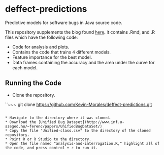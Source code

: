 # deffect-predictions


Predictive models for software bugs in Java source code.

This repository supplements the blog found [here](https://kevin-morales.github.io/deffect-predictions/).
It contains .Rmd, and .R files which have the following code:

* Code for analysis and plots.
* Contains the code that trains 4 different models.
* Feature importance for the best model.
* Data frames containing the accuracy and the area under the curve for each model.

## Running the Code

* Clone the repository.

``~~~
git clone https://github.com/Kevin-Morales/deffect-predictions.git
~~~

* Navigate to the directory where it was cloned.
* Download the [Unified Bug Dataset](http://www.inf.u-szeged.hu/~ferenc/papers/UnifiedBugDataSet/)
* Copy the file "Unified-class.csv" to the directory of the cloned repository.
* Point R or R Studio to the directory.
* Open the file named "analysis-and-interrogation.R," highlight all of the code, and press control + r to run it.

